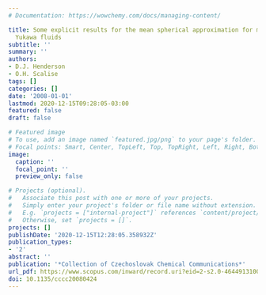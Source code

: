 ```yaml
---
# Documentation: https://wowchemy.com/docs/managing-content/

title: Some explicit results for the mean spherical approximation for mixtures of
  Yukawa fluids
subtitle: ''
summary: ''
authors:
- D.J. Henderson
- O.H. Scalise
tags: []
categories: []
date: '2008-01-01'
lastmod: 2020-12-15T09:28:05-03:00
featured: false
draft: false

# Featured image
# To use, add an image named `featured.jpg/png` to your page's folder.
# Focal points: Smart, Center, TopLeft, Top, TopRight, Left, Right, BottomLeft, Bottom, BottomRight.
image:
  caption: ''
  focal_point: ''
  preview_only: false

# Projects (optional).
#   Associate this post with one or more of your projects.
#   Simply enter your project's folder or file name without extension.
#   E.g. `projects = ["internal-project"]` references `content/project/deep-learning/index.md`.
#   Otherwise, set `projects = []`.
projects: []
publishDate: '2020-12-15T12:28:05.358932Z'
publication_types:
- '2'
abstract: ''
publication: '*Collection of Czechoslovak Chemical Communications*'
url_pdf: https://www.scopus.com/inward/record.uri?eid=2-s2.0-46449131004&doi=10.1135%2fcccc20080424&partnerID=40&md5=34da3a4ad37756bad2af55edf5adee8c
doi: 10.1135/cccc20080424
---
```

